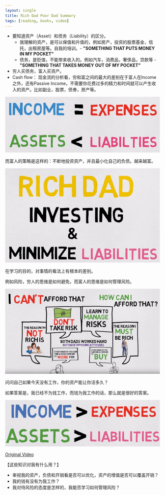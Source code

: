 ```yaml
---
layout: single
title: Rich Dad Poor Dad Summary
tags: [reading, books, video]
---
```




- 要知道资产（Asset）和债务（Liability）的区分。
  - 我理解的资产，是可以保值和升值的，例如房产，投资的股票基金，信托，出租房屋等。自我的培训。- **"SOMETHING THAT PUTS MONEY IN MY POCKET"**
  - 债务，是贬值，不能带来收入的。例如汽车，消费品，奢侈品，贷款等 - **"SOMETHING THAT TAKES MONEY OUT OF MY POCKET"**
- 穷人买债务，富人买资产。
- Cash flow： 现金流的分析看，穷和富之间的最大的差别在于富人在Income之外，还有Passive Income，不需要你花费过多的精力和时间就可以产生收入的资产。比如副业，股票，债券，房产等。

<img src="../assets/img/image-20200226181142634.png" style="zoom:80%" />

而富人的策略是这样的：不断地投资资产，并且最小化自己的负债。越来越富。

![image-20200226181258393](../assets/img/image-20200226181258393.png)

在学习的目的，对事情的看法上有根本的差别。

例如风险，穷人的思维是如何避免，而富人的思维是如何管理风险。

![image-20200226181631404](../assets/img/image-20200226181631404.png)



问问自己如果今天没有工作，你的资产能让你活多久？

如果答案是，我已经不为钱工作，而钱为我工作的话，那么就是很好的答案。

![image-20200226200407822](../assets/img/image-20200226200407822.png)

[Original Video](https://www.youtube.com/watch?v=TcNpoc-lF0M)

【这些知识对我有什么用？】

- 审视我的资产，负债和开销看是否可以优化，资产的增值是否可以覆盖开销？
- 我的钱有没有为我工作？
- 我对待风险的态度是怎样的，我能否学习如何管理风险？

